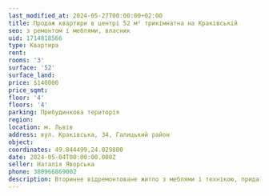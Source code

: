 ```yaml
---
last_modified_at: 2024-05-27T00:00:00+02:00
title: Продаж квартири в центрі 52 м² трикімнатна на Краківській
seo: з ремонтом і меблями, власник
uid: 1714818566
type: Квартира
rent:
rooms: '3'
surface: '52'
surface_land:
price: $140000
price_sqmt:
floor: '4'
floors: '4'
parking: Прибудинкова територія
region:
location: м. Львів
address: вул. Краківська, 34, Галицький район
object:
coordinates: 49.844499,24.029800
date: 2024-05-04T00:00:00.000Z
seller: Наталія Яворська
phone: 380966869002
description: Вторинне відремонтоване житло з меблями і технікою, придатне і готове для проживання
---
```

